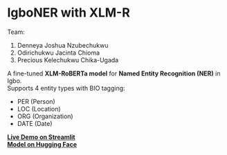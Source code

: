 # IgboNER with XLM-R 
Team:
1. Denneya Joshua Nzubechukwu
2. Odirichukwu Jacinta Chioma
3. Precious Kelechukwu Chika-Ugada 

A fine-tuned **XLM-RoBERTa model** for **Named Entity Recognition (NER)** in Igbo.  
Supports 4 entity types with BIO tagging:

- PER (Person)  
- LOC (Location)  
- ORG (Organization)  
- DATE (Date)  

 **[Live Demo on Streamlit](https://xlmr-igbo-ner.streamlit.app)**  
**[Model on Hugging Face](https://huggingface.co/preshnkelsie/xlmr-igboner)**  
